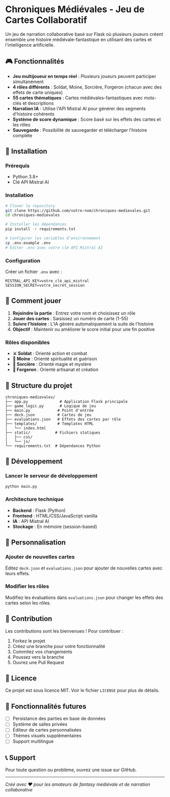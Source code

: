 # Chroniques Médiévales - Jeu de Cartes Collaboratif

Un jeu de narration collaborative basé sur Flask où plusieurs joueurs créent ensemble une histoire médiévale-fantastique en utilisant des cartes et l'intelligence artificielle.

## 🎮 Fonctionnalités

- **Jeu multijoueur en temps réel** : Plusieurs joueurs peuvent participer simultanément
- **4 rôles différents** : Soldat, Moine, Sorcière, Forgeron (chacun avec des effets de carte uniques)
- **55 cartes thématiques** : Cartes médiévales-fantastiques avec mots-clés et descriptions
- **Narration IA** : Utilise l'API Mistral AI pour générer des segments d'histoire cohérents
- **Système de score dynamique** : Score basé sur les effets des cartes et les rôles
- **Sauvegarde** : Possibilité de sauvegarder et télécharger l'histoire complète

## 🚀 Installation

### Prérequis
- Python 3.8+
- Clé API Mistral AI

### Installation
```bash
# Cloner le repository
git clone https://github.com/votre-nom/chroniques-medievales.git
cd chroniques-medievales

# Installer les dépendances
pip install -r requirements.txt

# Configurer les variables d'environnement
cp .env.example .env
# Éditer .env avec votre clé API Mistral AI
```

### Configuration
Créer un fichier `.env` avec :
```
MISTRAL_API_KEY=votre_clé_api_mistral
SESSION_SECRET=votre_secret_session
```

## 🎯 Comment jouer

1. **Rejoindre la partie** : Entrez votre nom et choisissez un rôle
2. **Jouer des cartes** : Saisissez un numéro de carte (1-55)
3. **Suivre l'histoire** : L'IA génère automatiquement la suite de l'histoire
4. **Objectif** : Maintenir ou améliorer le score initial pour une fin positive

### Rôles disponibles
- **⚔️ Soldat** : Orienté action et combat
- **🙏 Moine** : Orienté spiritualité et guérison
- **🔮 Sorcière** : Orienté magie et mystère
- **🔨 Forgeron** : Orienté artisanat et création

## 📁 Structure du projet

```
chroniques-medievales/
├── app.py              # Application Flask principale
├── game_logic.py       # Logique de jeu
├── main.py            # Point d'entrée
├── deck.json          # Cartes de jeu
├── evaluations.json   # Effets des cartes par rôle
├── templates/         # Templates HTML
│   └── index.html
├── static/           # Fichiers statiques
│   ├── css/
│   └── js/
└── requirements.txt  # Dépendances Python
```

## 🔧 Développement

### Lancer le serveur de développement
```bash
python main.py
```

### Architecture technique
- **Backend** : Flask (Python)
- **Frontend** : HTML/CSS/JavaScript vanilla
- **IA** : API Mistral AI
- **Stockage** : En mémoire (session-based)

## 🎨 Personnalisation

### Ajouter de nouvelles cartes
Éditez `deck.json` et `evaluations.json` pour ajouter de nouvelles cartes avec leurs effets.

### Modifier les rôles
Modifiez les évaluations dans `evaluations.json` pour changer les effets des cartes selon les rôles.

## 🤝 Contribution

Les contributions sont les bienvenues ! Pour contribuer :

1. Forkez le projet
2. Créez une branche pour votre fonctionnalité
3. Commitez vos changements
4. Poussez vers la branche
5. Ouvrez une Pull Request

## 📜 Licence

Ce projet est sous licence MIT. Voir le fichier `LICENSE` pour plus de détails.

## 🔮 Fonctionnalités futures

- [ ] Persistance des parties en base de données
- [ ] Système de salles privées
- [ ] Éditeur de cartes personnalisées
- [ ] Thèmes visuels supplémentaires
- [ ] Support multilingue

## 📞 Support

Pour toute question ou problème, ouvrez une issue sur GitHub.

---

*Créé avec ❤️ pour les amateurs de fantasy médiévale et de narration collaborative*